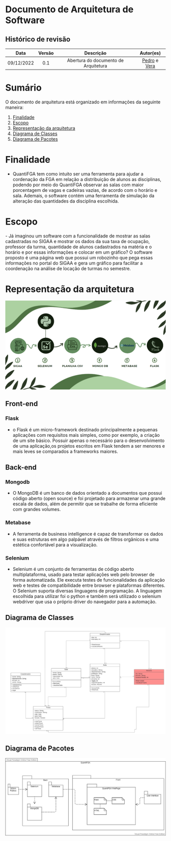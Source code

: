 # Documento de Arquitetura de Software

## Histórico de revisão

| Data       | Versão | Descrição| Autor(es)|
| :----------: | :------: | :------: | :------: |
| 09/12/2022 | 0.1    | Abertura do documento de Arquitetura | [Pedro](https://github.com/pedrobarbosaocb) e [ Vera ](https://github.com/verabelucia)



# Sumário

   O documento de arquitetura está organizado em informações da seguinte maneira:
   
   1. [Finalidade](#finalidade)
   2. [Escopo](#Escopo)
   4. [Representação da arquitetura](#Representação)
   6. [Diagrama de Classes](#Classes)
   7. [Diagrama de Pacotes](#Pacotes)


# Finalidade
<div id='Finalidade'/>

   - QuantiFGA tem como intuito ser uma ferramenta para ajudar a cordenação da FGA em relação a distribuição de alunos as disciplinas, podendo por meio do QuantiFGA observar as salas com maior porcentagem de vagas e cadeiras vazias, de acordo com o horário e sala. Ademais, o software contém uma ferramenta de simulação da alteração das quantidades da disciplina escolhida.

# Escopo
<div id='Escopo'/>
- Já imaginou um software com a funcionalidade de mostrar as salas cadastradas no SIGAA e mostrar os dados da sua taxa de ocupação, professor da turma, quantidade de alunos cadastrados na matéria e o horário e por essas informações e colocar em um gráfico? O software proposto é uma página web que possui um robozinho que pega essas informações no portal do SIGAA e gera um gráfico para facilitar a coordenação na análise de locação de turmas no semestre.

# Representação da arquitetura
<div id='Representação'/>

![Reperesentação da arquitetura](https://github.com/pedrobarbosaocb/RepositorioTeste/blob/main/Arquitetura3.png)



## Front-end
### Flask
 - o Flask é um micro-framework destinado principalmente a pequenas aplicações com requisitos mais simples, como por exemplo, a criação de um site básico. Possuir apenas o necessário para o desenvolvimento de uma aplicação,os projetos escritos em Flask tendem a ser menores e mais leves se comparados a frameworks maiores.

## Back-end

### Mongodb 
- O MongoDB é um banco de dados orientado a documentos que possui código aberto (open source) e foi projetado para armazenar uma grande escala de dados, além de permitir que se trabalhe de forma eficiente com grandes volumes.

### Metabase
- A ferramenta de business intelligence é capaz de transformar os dados e suas estruturas em algo palpável através de filtros orgânicos e uma estética confortável para a visualização.

### Selenium 
- Selenium é um conjunto de ferramentas de código aberto multiplataforma, usado para testar aplicações web pelo browser de forma automatizada. Ele executa testes de funcionalidades da aplicação web e testes de compatibilidade entre browser e plataformas diferentes. O Selenium suporta diversas linguagens de programação. A linguagem escolhida para utilizar foi o python e também será utilizado o selenium webdriver que usa o próprio driver do navegador para a automação.

## Diagrama de Classes
<div id='Classes'/>

![Diagrama de classes](https://github.com/pedrobarbosaocb/RepositorioTeste/blob/main/Diagrama%20de%20classes.jpeg)


## Diagrama de Pacotes
<div id='Pacotes'/>

![Diagrama de Pacotes](https://github.com/pedrobarbosaocb/RepositorioTeste/blob/main/Diagrama%20de%20Pacotes.jpeg)






